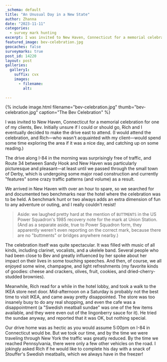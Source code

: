 ```yaml
---
_schema: default
title: "An Unusual Day in a New State"
author: Zhanna
date: "2023-11-11"
categories: 
  - survey mark hunting
excerpt: I was invited to New Haven, Connecticut for a memorial celebration for one of my clients. Rich came along with me, and we searched for a few benchmarks before the event.
featured_image: bev-celebration.jpg
geocaches: false
surveymarks: true
post_id: 14220
layout: post
galleries:
  gallery1:
    suffix: cvx
    images:
      - filename: 
        alt:                        
    
---
```


{% include image.html filename="bev-celebration.jpg" thumb="bev-celebration.jpg" caption="The Bev Celebration" %}

I was invited to New Haven, Connecticut for a memorial celebration for one of my clients, Bev. Initially unsure if I could or should go, Rich and I eventually decided to make the drive east to attend. (I would attend the celebration, and Rich—who wasn't acquainted with my client—would spend some time exploring the area if it was a nice day, and catching up on some reading.)

The drive along I-84 in the morning was surprisingly free of traffic, and Route 34 between Sandy Hook and New Haven was particularly picturesque and pleasant—at least until we passed through the small town of Derby, which is undergoing some major road construction and currently "features" some crazy traffic patterns (and volume) as a result.

We arrived in New Haven with over an hour to spare, so we searched for and documented two benchmarks near the hotel where the celebration was to be held. A benchmark hunt or two always adds an extra dimension of fun to any adventure or outing, and I really couldn't resist!

> Aside: we laughed pretty hard at the mention of `BUTTMENTS` in the US Power Squadron's 1985 recovery note for the mark at Union Station. (And as a separate aside, true to Power Squadron form, they apparently weren't even reporting on the correct mark, because there are no "buttments" or bridges anywhere nearby.)

The celebration itself was quite spectacular. It was filled with music of all kinds, including clarinet, vocalists, and a ukelele band. Several people who had been close to Bev and greatly influenced by her spoke about her impact on their lives in some touching speeches. And then, of course, we all enjoyed some wine, champagne, and light refreshments (my favorite kinds of goodies: cheese and crackers, olives, fruit, cookies, and dried-cherry-studded brownies).  

Meanwhile, Rich read for a while in the hotel lobby, and took a walk to the IKEA store next door. Mid-afternoon on a Saturday is probably not the best time to visit IKEA, and came away pretty disappointed. The store was too insanely busy to do any real shopping, and even the cafe was a disappointment (a "Swedish meatball sundae" was one of the few items available, and they were even out of the lingonberry sauce for it).  He tried the sundae anyway, and reported that it was OK, but nothing special.

Our drive home was as hectic as you would assume 5:00pm on I-84 in Connecticut would be.  But we took our time, and by the time we were traveling through New York the traffic was greatly reduced. By the time we reached Pennsylvania, there were only a few other vehicles on the road. I jokingly asked Rich if he would like to complete his day with a snack of Stouffer's Swedish meatballs, which we always have in the freezer!